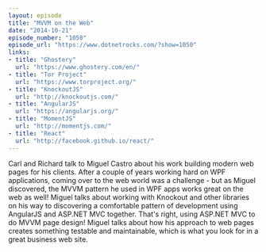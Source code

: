 ```yaml
---
layout: episode
title: "MVVM on the Web"
date: "2014-10-21"
episode_number: "1050"
episode_url: "https://www.dotnetrocks.com/?show=1050"
links:
- title: "Ghostery"
  url: "https://www.ghostery.com/en/"
- title: "Tor Project"
  url: "https://www.torproject.org/"
- title: "KnockoutJS"
  url: "http://knockoutjs.com/"
- title: "AngularJS"
  url: "https://angularjs.org/"
- title: "MomentJS"
  url: "http://momentjs.com/"
- title: "React"
  url: "http://facebook.github.io/react/"
---
```


Carl and Richard talk to Miguel Castro about his work building modern web pages for his clients. After a couple of years working hard on WPF applications, coming over to the web world was a challenge - but as Miguel discovered, the MVVM pattern he used in WPF apps works great on the web as well! Miguel talks about working with Knockout and other libraries on his way to discovering a comfortable pattern of development using AngularJS and ASP.NET MVC together. That's right, using ASP.NET MVC to do MVVM page design! Miguel talks about how his approach to web pages creates something testable and maintainable, which is what you look for in a great business web site.
